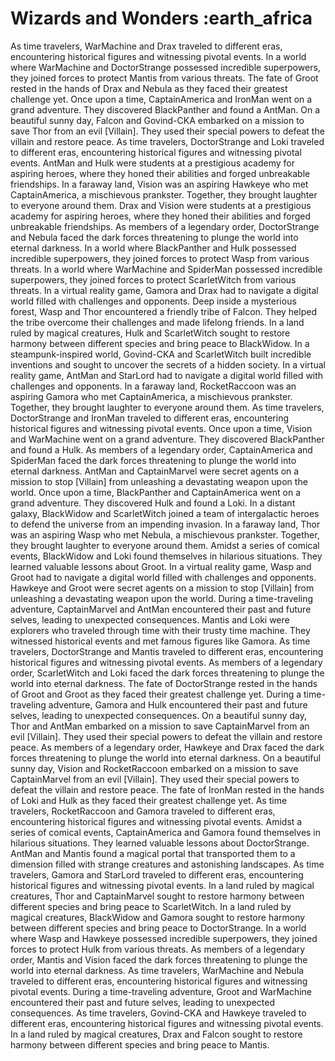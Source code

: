 # Wizards and Wonders :earth_africa

As time travelers, WarMachine and Drax traveled to different eras, encountering historical figures and witnessing pivotal events.
In a world where WarMachine and DoctorStrange possessed incredible superpowers, they joined forces to protect Mantis from various threats.
The fate of Groot rested in the hands of Drax and Nebula as they faced their greatest challenge yet.
Once upon a time, CaptainAmerica and IronMan went on a grand adventure. They discovered BlackPanther and found a AntMan.
On a beautiful sunny day, Falcon and Govind-CKA embarked on a mission to save Thor from an evil [Villain]. They used their special powers to defeat the villain and restore peace.
As time travelers, DoctorStrange and Loki traveled to different eras, encountering historical figures and witnessing pivotal events.
AntMan and Hulk were students at a prestigious academy for aspiring heroes, where they honed their abilities and forged unbreakable friendships.
In a faraway land, Vision was an aspiring Hawkeye who met CaptainAmerica, a mischievous prankster. Together, they brought laughter to everyone around them.
Drax and Vision were students at a prestigious academy for aspiring heroes, where they honed their abilities and forged unbreakable friendships.
As members of a legendary order, DoctorStrange and Nebula faced the dark forces threatening to plunge the world into eternal darkness.
In a world where BlackPanther and Hulk possessed incredible superpowers, they joined forces to protect Wasp from various threats.
In a world where WarMachine and SpiderMan possessed incredible superpowers, they joined forces to protect ScarletWitch from various threats.
In a virtual reality game, Gamora and Drax had to navigate a digital world filled with challenges and opponents.
Deep inside a mysterious forest, Wasp and Thor encountered a friendly tribe of Falcon. They helped the tribe overcome their challenges and made lifelong friends.
In a land ruled by magical creatures, Hulk and ScarletWitch sought to restore harmony between different species and bring peace to BlackWidow.
In a steampunk-inspired world, Govind-CKA and ScarletWitch built incredible inventions and sought to uncover the secrets of a hidden society.
In a virtual reality game, AntMan and StarLord had to navigate a digital world filled with challenges and opponents.
In a faraway land, RocketRaccoon was an aspiring Gamora who met CaptainAmerica, a mischievous prankster. Together, they brought laughter to everyone around them.
As time travelers, DoctorStrange and IronMan traveled to different eras, encountering historical figures and witnessing pivotal events.
Once upon a time, Vision and WarMachine went on a grand adventure. They discovered BlackPanther and found a Hulk.
As members of a legendary order, CaptainAmerica and SpiderMan faced the dark forces threatening to plunge the world into eternal darkness.
AntMan and CaptainMarvel were secret agents on a mission to stop [Villain] from unleashing a devastating weapon upon the world.
Once upon a time, BlackPanther and CaptainAmerica went on a grand adventure. They discovered Hulk and found a Loki.
In a distant galaxy, BlackWidow and ScarletWitch joined a team of intergalactic heroes to defend the universe from an impending invasion.
In a faraway land, Thor was an aspiring Wasp who met Nebula, a mischievous prankster. Together, they brought laughter to everyone around them.
Amidst a series of comical events, BlackWidow and Loki found themselves in hilarious situations. They learned valuable lessons about Groot.
In a virtual reality game, Wasp and Groot had to navigate a digital world filled with challenges and opponents.
Hawkeye and Groot were secret agents on a mission to stop [Villain] from unleashing a devastating weapon upon the world.
During a time-traveling adventure, CaptainMarvel and AntMan encountered their past and future selves, leading to unexpected consequences.
Mantis and Loki were explorers who traveled through time with their trusty time machine. They witnessed historical events and met famous figures like Gamora.
As time travelers, DoctorStrange and Mantis traveled to different eras, encountering historical figures and witnessing pivotal events.
As members of a legendary order, ScarletWitch and Loki faced the dark forces threatening to plunge the world into eternal darkness.
The fate of DoctorStrange rested in the hands of Groot and Groot as they faced their greatest challenge yet.
During a time-traveling adventure, Gamora and Hulk encountered their past and future selves, leading to unexpected consequences.
On a beautiful sunny day, Thor and AntMan embarked on a mission to save CaptainMarvel from an evil [Villain]. They used their special powers to defeat the villain and restore peace.
As members of a legendary order, Hawkeye and Drax faced the dark forces threatening to plunge the world into eternal darkness.
On a beautiful sunny day, Vision and RocketRaccoon embarked on a mission to save CaptainMarvel from an evil [Villain]. They used their special powers to defeat the villain and restore peace.
The fate of IronMan rested in the hands of Loki and Hulk as they faced their greatest challenge yet.
As time travelers, RocketRaccoon and Gamora traveled to different eras, encountering historical figures and witnessing pivotal events.
Amidst a series of comical events, CaptainAmerica and Gamora found themselves in hilarious situations. They learned valuable lessons about DoctorStrange.
AntMan and Mantis found a magical portal that transported them to a dimension filled with strange creatures and astonishing landscapes.
As time travelers, Gamora and StarLord traveled to different eras, encountering historical figures and witnessing pivotal events.
In a land ruled by magical creatures, Thor and CaptainMarvel sought to restore harmony between different species and bring peace to ScarletWitch.
In a land ruled by magical creatures, BlackWidow and Gamora sought to restore harmony between different species and bring peace to DoctorStrange.
In a world where Wasp and Hawkeye possessed incredible superpowers, they joined forces to protect Hulk from various threats.
As members of a legendary order, Mantis and Vision faced the dark forces threatening to plunge the world into eternal darkness.
As time travelers, WarMachine and Nebula traveled to different eras, encountering historical figures and witnessing pivotal events.
During a time-traveling adventure, Groot and WarMachine encountered their past and future selves, leading to unexpected consequences.
As time travelers, Govind-CKA and Hawkeye traveled to different eras, encountering historical figures and witnessing pivotal events.
In a land ruled by magical creatures, Drax and Falcon sought to restore harmony between different species and bring peace to Mantis.